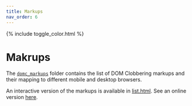 ```yaml
---
title: Markups
nav_order: 6
---
```


{% include toggle_color.html %}


# Makrups

The [`domc_markups`](https://github.com/SoheilKhodayari/DOMClobbering/tree/master/domc_markups) folder contains the list of DOM Clobbering markups and their mapping to different mobile and desktop browsers.

An interactive version of the markups is available in [list.html](list.html). See an online version [here](https://domclob.xyz/domc_markups/list).